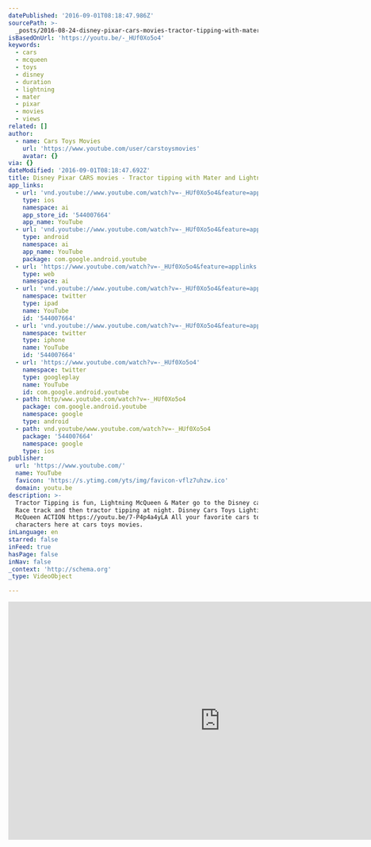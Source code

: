 ```yaml
---
datePublished: '2016-09-01T08:18:47.986Z'
sourcePath: >-
  _posts/2016-08-24-disney-pixar-cars-movies-tractor-tipping-with-mater-and-li.md
isBasedOnUrl: 'https://youtu.be/-_HUf0Xo5o4'
keywords:
  - cars
  - mcqueen
  - toys
  - disney
  - duration
  - lightning
  - mater
  - pixar
  - movies
  - views
related: []
author:
  - name: Cars Toys Movies
    url: 'https://www.youtube.com/user/carstoysmovies'
    avatar: {}
via: {}
dateModified: '2016-09-01T08:18:47.692Z'
title: Disney Pixar CARS movies - Tractor tipping with Mater and Lightning McQueen
app_links:
  - url: 'vnd.youtube://www.youtube.com/watch?v=-_HUf0Xo5o4&feature=applinks'
    type: ios
    namespace: ai
    app_store_id: '544007664'
    app_name: YouTube
  - url: 'vnd.youtube://www.youtube.com/watch?v=-_HUf0Xo5o4&feature=applinks'
    type: android
    namespace: ai
    app_name: YouTube
    package: com.google.android.youtube
  - url: 'https://www.youtube.com/watch?v=-_HUf0Xo5o4&feature=applinks'
    type: web
    namespace: ai
  - url: 'vnd.youtube://www.youtube.com/watch?v=-_HUf0Xo5o4&feature=applinks'
    namespace: twitter
    type: ipad
    name: YouTube
    id: '544007664'
  - url: 'vnd.youtube://www.youtube.com/watch?v=-_HUf0Xo5o4&feature=applinks'
    namespace: twitter
    type: iphone
    name: YouTube
    id: '544007664'
  - url: 'https://www.youtube.com/watch?v=-_HUf0Xo5o4'
    namespace: twitter
    type: googleplay
    name: YouTube
    id: com.google.android.youtube
  - path: http/www.youtube.com/watch?v=-_HUf0Xo5o4
    package: com.google.android.youtube
    namespace: google
    type: android
  - path: vnd.youtube/www.youtube.com/watch?v=-_HUf0Xo5o4
    package: '544007664'
    namespace: google
    type: ios
publisher:
  url: 'https://www.youtube.com/'
  name: YouTube
  favicon: 'https://s.ytimg.com/yts/img/favicon-vflz7uhzw.ico'
  domain: youtu.be
description: >-
  Tractor Tipping is fun, Lightning McQueen & Mater go to the Disney cars toys
  Race track and then tractor tipping at night. Disney Cars Toys Lighting
  McQueen ACTION https://youtu.be/7-P4p4a4yLA All your favorite cars toys
  characters here at cars toys movies.
inLanguage: en
starred: false
inFeed: true
hasPage: false
inNav: false
_context: 'http://schema.org'
_type: VideoObject

---
```

<iframe src="https://cdn.embedly.com/widgets/media.html?src=https%3A%2F%2Fwww.youtube.com%2Fembed%2F-_HUf0Xo5o4%3Ffeature%3Doembed&amp;url=http%3A%2F%2Fwww.youtube.com%2Fwatch%3Fv%3D-_HUf0Xo5o4&amp;image=https%3A%2F%2Fi.ytimg.com%2Fvi%2F-_HUf0Xo5o4%2Fhqdefault.jpg&amp;key=b7d04c9b404c499eba89ee7072e1c4f7&amp;type=text%2Fhtml&amp;schema=youtube" width="854" height="480" scrolling="no" frameborder="0" allowfullscreen="" style=""></iframe>